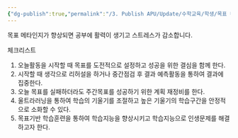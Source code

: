 ```yaml
---
{"dg-publish":true,"permalink":"/3. Publish APU/Update/수학교육/학생/목표 메타인지/","dgPassFrontmatter":true,"noteIcon":"","created":"","updated":""}
---
```


목표 메타인지가 향상되면 공부에 활력이 생기고 스트레스가 감소합니다.

체크리스트

 1. 오늘활동을 시작할 때 목표를 도전적으로 설정하고 성공을 위한 결심을 함께 한다. 
 2. 시작할 때 생각으로 리허설을 하거나 중간점검 후 결과 예측활동을 통하여 결과에 집중한다. 
 3. 오늘 목표를 실패하더라도 주간목표를 성공하기 위한 계획 재정비를 한다.
 4. 울트라러닝을 통하여 학습의 기울기를 조절하고 높은 기울기의 학습구간을 안정적으로 소화할 수 있다.
 5. 목표기반 학습훈련을 통하여 학습지능을 향상시키고 학습지능으로 인생문제를 해결하고자 한다. 